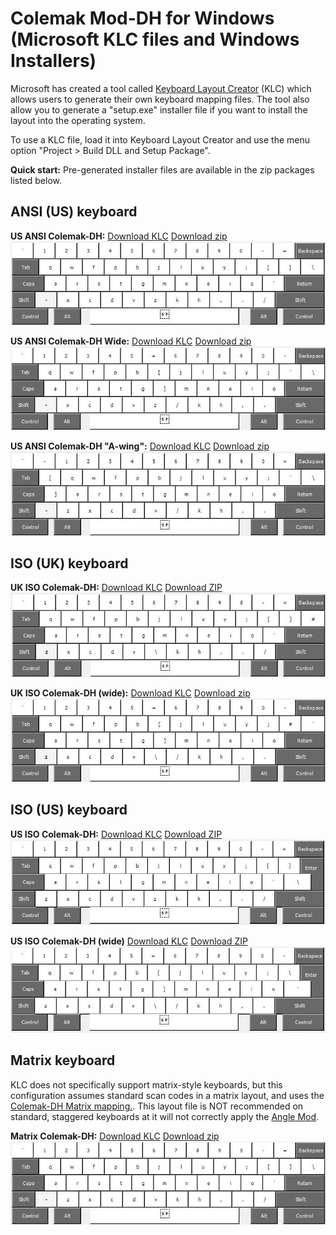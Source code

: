 # Colemak Mod-DH for Windows (Microsoft KLC files and Windows Installers)

Microsoft has created a tool called [Keyboard Layout Creator](https://www.microsoft.com/en-us/download/details.aspx?id=102134 "Keyboard Layout Creator") (KLC) which allows users to generate their own keyboard mapping files. The tool also allow you to generate a "setup.exe" installer file if you want to install the layout into the operating system.

To use a KLC file, load it into Keyboard Layout Creator and use the menu option "Project > Build DLL and Setup Package".

**Quick start:** Pre-generated installer files are available in the zip packages listed below.

## ANSI (US) keyboard

**US ANSI Colemak-DH:**
[Download KLC](colemak_dh_ansi_us.klc?raw=true)
[Download zip](colemak_dh_ansi_us.zip?raw=true)
![US Colemak-DH](colemak_dh_ansi_us.jpg)

**US ANSI Colemak-DH Wide:**
[Download KLC](colemak_dh_ansi_us_wide.klc?raw=true)
[Download zip](colemak_dh_ansi_us_wide.zip?raw=true)
![US Colemak-DH (wide)](colemak_dh_ansi_us_wide.jpg)

**US ANSI Colemak-DH "A-wing":**
[Download KLC](colemak_dh_ansi_us_awing.klc?raw=true)
[Download zip](colemak_dh_ansi_us_awing.zip?raw=true)
![US Colemak-DH (althome)](colemak_dh_ansi_us_awing.jpg)

## ISO (UK) keyboard

**UK ISO Colemak-DH:**
[Download KLC](colemak_dh_iso_uk.klc?raw=true)
[Download ZIP](colemak_dh_iso_uk.zip?raw=true)
![UK Colemak-DH](colemak_dh_iso_uk.jpg)

**UK ISO Colemak-DH (wide):**
[Download KLC](colemak_dh_iso_uk_wide.klc?raw=true)
[Download zip](colemak_dh_iso_uk_wide.zip?raw=true)
![UK Colemak-DH (wide)](colemak_dh_iso_uk_wide.jpg)

## ISO (US) keyboard

**US ISO Colemak-DH:**
[Download KLC](colemak_dh_iso_us.klc?raw=true)
[Download ZIP](colemak_dh_iso_us.zip?raw=true)
![US Colemak-DH](colemak_dh_iso_us.jpg)

**US ISO Colemak-DH (wide)**
[Download KLC](colemak_dh_iso_us_wide.klc?raw=true)
[Download ZIP](colemak_dh_iso_us_wide.zip?raw=true)
![US Colemak-DH](colemak_dh_iso_us_wide.jpg)

## Matrix keyboard

KLC does not specifically support matrix-style keyboards, but this configuration assumes standard scan codes in a matrix layout, and uses the [Colemak-DH Matrix mapping.](http://colemakmods.github.io/mod-dh/keyboards.html#matrix-keyboards). This layout file is NOT recommended on standard, staggered keyboards at it will not correctly apply the [Angle Mod](https://colemakmods.github.io/ergonomic-mods/angle.html).

**Matrix Colemak-DH:**
[Download KLC](colemak_dh_matrix_us.klc?raw=true)
[Download zip](colemak_dh_matrix_us.zip?raw=true)
![US Colemak-DH (matrix)](colemak_dh_matrix_us.jpg)
